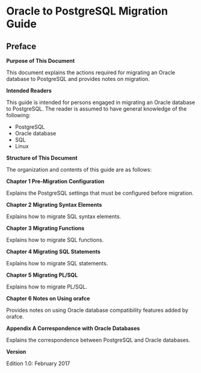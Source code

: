 Oracle to PostgreSQL Migration Guide
===

Preface
---

**Purpose of This Document**

This document explains the actions required for migrating an Oracle database to PostgreSQL and provides notes on migration.

**Intended Readers**

This guide is intended for persons engaged in migrating an Oracle database to PostgreSQL. 
The reader is assumed to have general knowledge of the following:

 - PostgreSQL
 - Oracle database
 - SQL
 - Linux


**Structure of This Document**

The organization and contents of this guide are as follows:


**Chapter 1 Pre-Migration Configuration**

Explains the PostgreSQL settings that must be configured before migration.


**Chapter 2 Migrating Syntax Elements**

Explains how to migrate SQL syntax elements.


**Chapter 3 Migrating Functions**

Explains how to migrate SQL functions.


**Chapter 4 Migrating SQL Statements**

Explains how to migrate SQL statements.


**Chapter 5 Migrating PL/SQL**

Explains how to migrate PL/SQL.


**Chapter 6 Notes on Using orafce**

Provides notes on using Oracle database compatibility features added by orafce.


**Appendix A Correspondence with Oracle Databases**

Explains the correspondence between PostgreSQL and Oracle databases.


**Version**

Edition 1.0: February 2017

